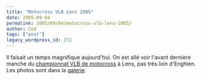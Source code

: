 ```yaml
---
title: "Motocross VLB Lens 2005"
date: 2005-09-04
permalink: 2005/09/04/motocross-vlb-lens-2005/
author: Ced
tags: ["post"]
legacy_wordpress_id: 251
---
```


Il faisait un temps magnifique aujourd'hui. On est allé voir l'avant dernière manche du <a href="http://www.mxvlb.be/" hreflang="nl">championnat VLB de motocross</a> à Lens, pas très loin d'Enghien. Les photos sont dans la [galerie](http://64k.be/index.php/gallery/moto/motocross-lens).

[<img src="https://64k.be/wp-content/uploads/2006/gallery/motocross-vlb-lens-2005/motocross-vlb-lens-2005-04.jpg" alt="" />](http://64k.be/index.php/gallery/moto/motocross-lens)

<!-- excerpt -->
